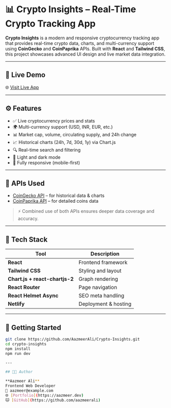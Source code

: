 # 📊 Crypto Insights – Real-Time Crypto Tracking App

**Crypto Insights** is a modern and responsive cryptocurrency tracking app that provides real-time crypto data, charts, and multi-currency support using **CoinGecko** and **CoinPaprika** APIs. Built with **React** and **Tailwind CSS**, this project showcases advanced UI design and live market data integration.

---

## 🔗 Live Demo

🌐 [Visit Live App](https://crypto-tracker-insights.netlify.app/)

---

## ⚙️ Features

- ✅ Live cryptocurrency prices and stats
- 🌍 Multi-currency support (USD, INR, EUR, etc.)
- 📊 Market cap, volume, circulating supply, and 24h change
- 📈 Historical charts (24h, 7d, 30d, 1y) via Chart.js
- 🔍 Real-time search and filtering
- 🌙 Light and dark mode
- 📱 Fully responsive (mobile-first)

---

## 🔌 APIs Used

- [CoinGecko API](https://www.coingecko.com/en/api) – for historical data & charts
- [CoinPaprika API](https://api.coinpaprika.com/) – for detailed coins data

> ⚡ Combined use of both APIs ensures deeper data coverage and accuracy.

---

## 🧰 Tech Stack

| Tool | Description |
|------|-------------|
| **React** | Frontend framework |
| **Tailwind CSS** | Styling and layout |
| **Chart.js + react-chartjs-2** | Graph rendering |
| **React Router** | Page navigation |
| **React Helmet Async** | SEO meta handling |
| **Netlify** | Deployment & hosting |

---

## 🚀 Getting Started

```bash
git clone https://github.com/AazmeerAli/Crypto-Insights.git
cd crypto-insights
npm install
npm run dev

---

## 👨‍💻 Author

**Aazmeer Ali**  
Frontend Web Developer  
📧 aazmeer@example.com  
🌐 [Portfolio](https://aazmeer.dev)  
🐱 [GitHub](https://github.com/aazmeerali)

